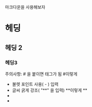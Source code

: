마크다운을 사용해보자

# 헤딩
## 헤딩 2
### 헤딩3

주의사항: # 을 붙이면 태그가 됨
#이렇게

- 불렛 포인트 사용( - ) 입력
- 글씨 굵게 강조( "\**" 을 입력)  **이렇게 **
- 
- 

